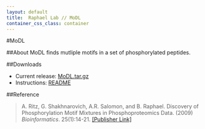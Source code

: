 ```yaml
---
layout: default
title:  Raphael Lab // MoDL
container_css_class: container
---
```


#MoDL

##About
MoDL finds mutliple motifs in a set of phosphorylated peptides.

##Downloads
* Current release: [MoDL.tar.gz](http://compbio.cs.brown.edu/software/MoDL/MoDL.tar.gz)
* Instructions: [README](http://compbio.cs.brown.edu/software/MoDL/README)

##Reference
>A. Ritz, G. Shakhnarovich, A.R. Salomon, and B. Raphael.
>Discovery of Phosphorylation Motif Mixtures in Phosphoproteomics Data.
>(2009) *Bioinformatics*. 25(1):14-21. [[Publisher Link]](http://dx.doi.org/10.1093/bioinformatics/btn569)
